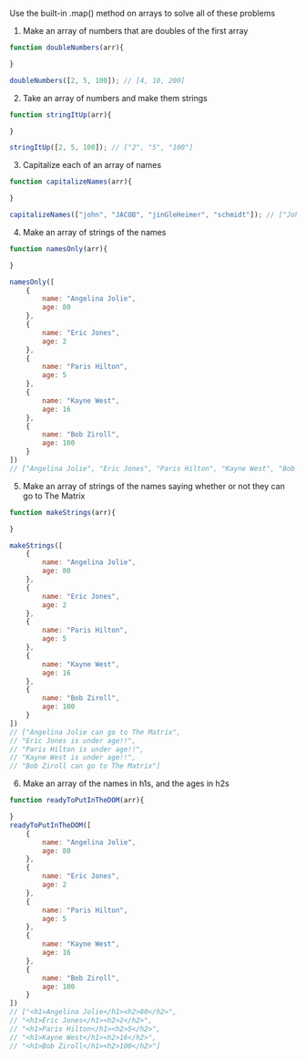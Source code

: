 Use the built-in .map() method on arrays to solve all of these problems

1) Make an array of numbers that are doubles of the first array
```js
function doubleNumbers(arr){

}

doubleNumbers([2, 5, 100]); // [4, 10, 200]
```

2) Take an array of numbers and make them strings
```js
function stringItUp(arr){

}

stringItUp([2, 5, 100]); // ["2", "5", "100"]
```

3) Capitalize each of an array of names
```js
function capitalizeNames(arr){

}

capitalizeNames(["john", "JACOB", "jinGleHeimer", "schmidt"]); // ["John", "Jacob", "Jingleheimer", "Schmidt"]
```

4) Make an array of strings of the names
```js
function namesOnly(arr){

}

namesOnly([
    {
        name: "Angelina Jolie",
        age: 80
    },
    {
        name: "Eric Jones",
        age: 2
    },
    {
        name: "Paris Hilton",
        age: 5
    },
    {
        name: "Kayne West",
        age: 16
    },
    {
        name: "Bob Ziroll",
        age: 100
    }
]) 
// ["Angelina Jolie", "Eric Jones", "Paris Hilton", "Kayne West", "Bob Ziroll"]
```

5) Make an array of strings of the names saying whether or not they can go to The Matrix
```js
function makeStrings(arr){

}

makeStrings([
    {
        name: "Angelina Jolie",
        age: 80
    },
    {
        name: "Eric Jones",
        age: 2
    },
    {
        name: "Paris Hilton",
        age: 5
    },
    {
        name: "Kayne West",
        age: 16
    },
    {
        name: "Bob Ziroll",
        age: 100
    }
]) 
// ["Angelina Jolie can go to The Matrix", 
// "Eric Jones is under age!!", 
// "Paris Hilton is under age!!", 
// "Kayne West is under age!!", 
// "Bob Ziroll can go to The Matrix"]
```

6) Make an array of the names in h1s, and the ages in h2s
```js
function readyToPutInTheDOM(arr){

}
readyToPutInTheDOM([
    {
        name: "Angelina Jolie",
        age: 80
    },
    {
        name: "Eric Jones",
        age: 2
    },
    {
        name: "Paris Hilton",
        age: 5
    },
    {
        name: "Kayne West",
        age: 16
    },
    {
        name: "Bob Ziroll",
        age: 100
    }
]) 
// ["<h1>Angelina Jolie</h1><h2>80</h2>", 
// "<h1>Eric Jones</h1><h2>2</h2>", 
// "<h1>Paris Hilton</h1><h2>5</h2>", 
// "<h1>Kayne West</h1><h2>16</h2>", 
// "<h1>Bob Ziroll</h1><h2>100</h2>"]
```